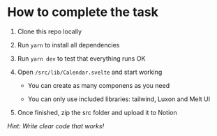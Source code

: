 # How to complete the task

1. Clone this repo locally
2. Run `yarn` to install all dependencies
3. Run `yarn dev` to test that everything runs OK
4. Open `/src/lib/Calendar.svelte` and start working

   - You can create as many componens as you need

   - You can only use included libraries: tailwind, Luxon and Melt UI

5. Once finished, zip the src folder and upload it to Notion

_Hint: Write clear code that works!_
